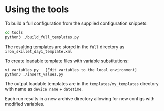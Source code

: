 # Using the tools

To build a full configuration from the supplied configuration snippets:

```bash
cd tools
python3 ./build_full_templates.py
```


The resulting templates are stored in the `full` directory as `iron_skillet_day1_template.xml`


To create loadable template files with variable substitutions:

```
vi variables.py   [Edit variables to the local environment]
python3 ./insert_values.py
```

The output loadable templates are in the `templates/my_templates` directory with name as `device name` + `datetime`.

Each run results in a new archive directory allowing for new configs with modified variables.

